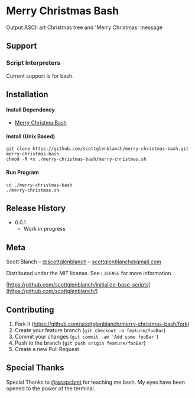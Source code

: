 # Merry Christmas Bash

Output ASCII art Christmas tree and 'Merry Christmas' message

## Support

### Script Interpreters
Current support is for bash.

## Installation

#### Install Dependency
* [Merry Christma Bash](https://github.com/scottglenblanch/merry-christmas-bash)

#### Install (Unix Based)

```
git clone https://github.com/scottglenblanch/merry-christmas-bash.git merry-christmas-bash
chmod -R +x ./merry-christmas-bash/merry-christmas.sh
```

#### Run Program

```
cd ./merry-christmas-bash
./merry-christmas.sh
```

## Release History
* 0.0.1
    * Work in progress

## Meta

Scott Blanch – [@scottglenblanch](https://twitter.com/scottglenblanch) – scottglenblanch@gmail.com

Distributed under the MIT license. See ``LICENSE`` for more information.

[https://github.com/scottglenblanch/initialize-base-scripts](https://github.com/scottglenblanch/)

## Contributing

1. Fork it (<https://github.com/scottglenblanch/merry-christmas-bash/fork>)
2. Create your feature branch (`git checkout -b feature/fooBar`)
3. Commit your changes (`git commit -am 'Add some fooBar'`)
4. Push to the branch (`git push origin feature/fooBar`)
5. Create a new Pull Request

## Special Thanks
Special Thanks to [@wcspcbmt](https://github.com/wcspcbmt) for teaching me bash. My eyes have been opened to the power of the terminal.
